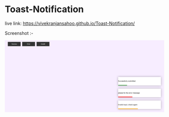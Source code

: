 # Toast-Notification

live link: https://vivekranjansahoo.github.io/Toast-Notification/

Screenshot :-

![vivek](images/1.PNG)


